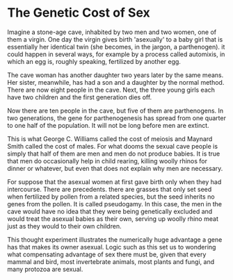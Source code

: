 # The Genetic Cost of Sex

Imagine a stone-age cave, inhabited by two men and two women, one of them a virgin. One day the virgin gives birth 'asexually' to a baby girl that is essentially her identical twin (she becomes, in the jargon, a parthenogen). it could happen in several ways, for example by a process called automixis, in which an egg is, roughly speaking, fertilized by another egg. 

The cave woman has another daughter two years later by the same means. Her sister, meanwhile, has had a son and a daughter by the normal method. There are now eight people in the cave. Next, the three young girls each have two children and the first generation dies off.

Now there are ten people in the cave, but five of them are parthenogens. In two generations, the gene for parthenogenesis has spread from one quarter to one half of the population. It will not be long before men are extinct.

This is what George C. Williams called the cost of meiosis and Maynard Smith called the cost of males. For what dooms the sexual cave people is simply that half of them are men and men do not produce babies. It is true that men do occasionally help in child rearing, killing woolly rhinos for dinner or whatever, but even that does not explain why men are necessary.

For suppose that the asexual women at first gave birth only when they had intercourse. There are precedents. there are grasses that only set seed when fertilized by pollen from a related species, but the seed inherits no genes from the pollen. It is  called pseudogamy. In this case, the men in the cave would have no idea that they were being genetically excluded and would treat the asexual babies as their own, serving up woolly rhino meat just as they would to their own children.

This thought experiment illustrates the numerically huge advantage a gene has that makes its owner asexual. Logic such as this set us to wondering what compensating advantage of sex there must be, given that every mammal and bird, most invertebrate animals, most plants and fungi, and many protozoa are sexual.

